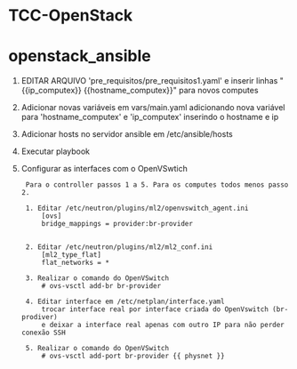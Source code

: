 # TCC-OpenStack

# openstack_ansible

1. EDITAR ARQUIVO 'pre_requisitos/pre_requisitos1.yaml' e inserir linhas "{{ip_computex}} {{hostname_computex}}" para novos computes 

2. Adicionar novas variáveis em vars/main.yaml adicionando nova variável para 'hostname_computex' e 'ip_computex' inserindo o hostname e ip

3. Adicionar hosts no servidor ansible em /etc/ansible/hosts

4. Executar playbook

5. Configurar as interfaces com o OpenVSwtich
    
        Para o controller passos 1 a 5. Para os computes todos menos passo 2.
    
        1. Editar /etc/neutron/plugins/ml2/openvswitch_agent.ini
        	[ovs]
        	bridge_mappings = provider:br-provider
        
    
        2. Editar /etc/neutron/plugins/ml2/ml2_conf.ini
        	[ml2_type_flat]
        	flat_networks = * 
    
        3. Realizar o comando do OpenVSwitch
        	# ovs-vsctl add-br br-provider
    
        4. Editar interface em /etc/netplan/interface.yaml
        	trocar interface real por interface criada do OpenVswitch (br-prodiver)
        	e deixar a interface real apenas com outro IP para não perder conexão SSH
        
        5. Realizar o comando do OpenVSwitch
        	# ovs-vsctl add-port br-provider {{ physnet }}